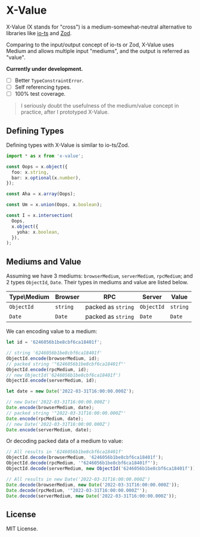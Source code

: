# X-Value

X-Value (X stands for "cross") is a medium-somewhat-neutral alternative to libraries like [io-ts](https://github.com/gcanti/io-ts) and [Zod](https://github.com/colinhacks/zod).

Comparing to the input/output concept of io-ts or Zod, X-Value uses Medium and allows multiple input "mediums", and the output is referred as "value".

**Currently under development.**

- [ ] Better `TypeConstraintError`.
- [ ] Self referencing types.
- [ ] 100% test coverage.

> I seriously doubt the usefulness of the medium/value concept in practice, after I prototyped X-Value.

## Defining Types

Defining types with X-Value is similar to io-ts/Zod.

```ts
import * as x from 'x-value';

const Oops = x.object({
  foo: x.string,
  bar: x.optional(x.number),
});

const Aha = x.array(Oops);

const Um = x.union(Oops, x.boolean);

const I = x.intersection(
  Oops,
  x.object({
    yoha: x.boolean,
  }),
);
```

## Mediums and Value

Assuming we have 3 mediums: `browserMedium`, `serverMedium`, `rpcMedium`; and 2 types `ObjectId`, `Date`. Their types in mediums and value are listed below.

| Type\Medium | Browser  | RPC                | Server     | Value    |
| ----------- | -------- | ------------------ | ---------- | -------- |
| `ObjectId`  | `string` | packed as `string` | `ObjectId` | `string` |
| `Date`      | `Date`   | packed as `string` | `Date`     | `Date`   |

We can encoding value to a medium:

```ts
let id = '6246056b1be8cbf6ca18401f';

// string '6246056b1be8cbf6ca18401f'
ObjectId.encode(browserMedium, id);
// packed string '"6246056b1be8cbf6ca18401f"'
ObjectId.encode(rpcMedium, id);
// new ObjectId('6246056b1be8cbf6ca18401f')
ObjectId.encode(serverMedium, id);

let date = new Date('2022-03-31T16:00:00.000Z');

// new Date('2022-03-31T16:00:00.000Z')
Date.encode(browserMedium, date);
// packed string '"2022-03-31T16:00:00.000Z"'
Date.encode(rpcMedium, date);
// new Date('2022-03-31T16:00:00.000Z')
Date.encode(serverMedium, date);
```

Or decoding packed data of a medium to value:

```ts
// All results in '6246056b1be8cbf6ca18401f'
ObjectId.decode(browserMedium, '6246056b1be8cbf6ca18401f');
ObjectId.decode(rpcMedium, '"6246056b1be8cbf6ca18401f"');
ObjectId.decode(serverMedium, new ObjectId('6246056b1be8cbf6ca18401f'));

// All results in new Date('2022-03-31T16:00:00.000Z')
Date.decode(browserMedium, new Date('2022-03-31T16:00:00.000Z'));
Date.decode(rpcMedium, '"2022-03-31T16:00:00.000Z"');
Date.decode(serverMedium, new Date('2022-03-31T16:00:00.000Z'));
```

## License

MIT License.
